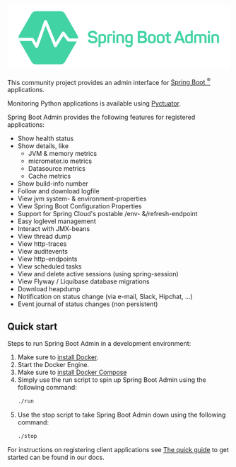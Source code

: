 ![](./assets/logo-spring-boot-admin.png)

This community project provides an admin interface for [Spring Boot <sup>®</sup>](http://projects.spring.io/spring-boot/ "Official Spring-Boot website") applications.

Monitoring Python applications is available using [Pyctuator](https://github.com/SolarEdgeTech/pyctuator).

Spring Boot Admin provides the following features for registered applications:

* Show health status
* Show details, like
  * JVM & memory metrics
  * micrometer.io metrics
  * Datasource metrics
  * Cache metrics
* Show build-info number
* Follow and download logfile
* View jvm system- & environment-properties
* View Spring Boot Configuration Properties
* Support for Spring Cloud's postable /env- &/refresh-endpoint
* Easy loglevel management
* Interact with JMX-beans
* View thread dump
* View http-traces
* View auditevents
* View http-endpoints
* View scheduled tasks
* View and delete active sessions (using spring-session)
* View Flyway / Liquibase database migrations
* Download heapdump
* Notification on status change (via e-mail, Slack, Hipchat, ...)
* Event journal of status changes (non persistent)

## Quick start

Steps to run Spring Boot Admin in a development environment:
1. Make sure to [install Docker](https://docs.docker.com/get-docker/).
2. Start the Docker Engine.
3. Make sure to [install Docker Compose](https://docs.docker.com/compose/install/)
4. Simply use the run script to spin up Spring Boot Admin using the following command:
    ```bash
    ./run
    ```
5. Use the stop script to take Spring Boot Admin down using the following command:
    ```bash
    ./stop
    ```
For instructions on registering client applications see [The quick guide](http://codecentric.github.io/spring-boot-admin/2.3.1/#getting-started) to get started can be found in our docs.
